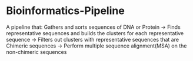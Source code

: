 # Bioinformatics-Pipeline
A pipeline that: Gathers and sorts sequences of DNA or Protein -> Finds representative sequences and builds the clusters for each representative sequence -> Filters out clusters with representative sequences that are Chimeric sequences -> Perform multiple sequence alignment(MSA) on the non-chimeric sequences
